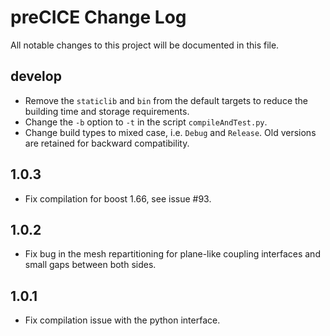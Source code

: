 # preCICE Change Log

All notable changes to this project will be documented in this file.

## develop

- Remove the `staticlib` and `bin` from the default targets to reduce the building time and storage requirements.
- Change the `-b` option to `-t` in the script `compileAndTest.py`.
- Change build types to mixed case, i.e. ```Debug``` and ```Release```. Old versions are retained for backward compatibility.

## 1.0.3
- Fix compilation for boost 1.66, see issue #93.

## 1.0.2
- Fix bug in the mesh repartitioning for plane-like coupling interfaces and small gaps between both sides.

## 1.0.1
- Fix compilation issue with the python interface.
